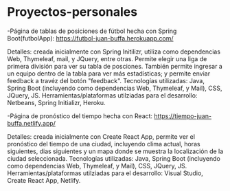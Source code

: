 # Proyectos-personales
-Página de tablas de posiciones de fútbol hecha con Spring Boot(futbolApp): https://futbol-juan-buffa.herokuapp.com/ 

Detalles: creada inicialmente con Spring Initilizr, utiliza como dependencias Web, Thymeleaf, mail, y JQuery, entre otras. Permite elegir una liga de primera división para ver su  tabla de posciones. También permite ingresar a un equipo dentro de la tabla para ver más estadísticas; y permite enviar feedback a travéz del botón "feedback".
Tecnologías utilizadas: Java, Spring Boot (incluyendo como dependencias Web, Thymeleaf, y Mail), CSS, JQuery, JS.
Herramientas/plataformas utilziadas para el desarrollo: Netbeans, Spring Initializr, Heroku.
  
-Página de pronóstico del tiempo hecha con React: https://tiempo-juan-buffa.netlify.app/

Detalles: creada inicialmente con Create React App, permite ver el pronóstico del tiempo de una ciudad, incluyendo clima actual, horas siguientes, dias siguientes y un mapa       donde se muestra la localización de la ciudad seleccionada. 
Tecnologías utilizadas: Java, Spring Boot (incluyendo como dependencias Web, Thymeleaf, y Mail), CSS, JQuery, JS.
Herramientas/plataformas utilziadas para el desarrollo: Visual Studio, Create React App, Netlify.

